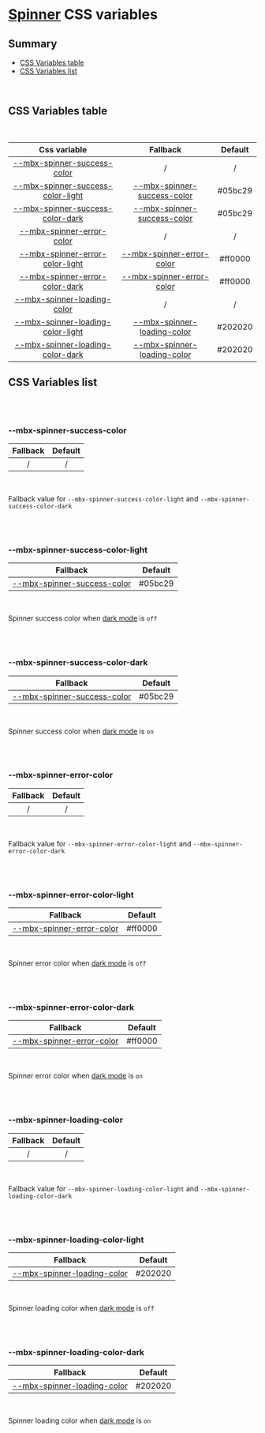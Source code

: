 # [Spinner](index.md) CSS variables

## Summary

- [CSS Variables table](#css-variables-table)
- [CSS Variables list](#css-variables-list)

<br>

## CSS Variables table

<br>

| <div style='text-align:center;margin:auto;'>Css variable</div>                                                           | <div style='text-align:center;margin:auto;'>Fallback</div>                                                   | <div style='text-align:center;margin:auto;'>Default</div> |
| ------------------------------------------------------------------------------------------------------------------------ | ------------------------------------------------------------------------------------------------------------ | --------------------------------------------------------- |
| <div style='text-align:center;margin:auto;'>[--mbx-spinner-success-color](#-mbx-spinner-success-color)</div>             | <div style='text-align:center;margin:auto;'>/</div>                                                          | <div style='text-align:center;margin:auto;'>/</div>       |
| <div style='text-align:center;margin:auto;'>[--mbx-spinner-success-color-light](#-mbx-spinner-success-color-light)</div> | <div style='text-align:center;margin:auto;'>[--mbx-spinner-success-color](#-mbx-spinner-success-color)</div> | <div style='text-align:center;margin:auto;'>#05bc29</div> |
| <div style='text-align:center;margin:auto;'>[--mbx-spinner-success-color-dark](#-mbx-spinner-success-color-dark)</div>   | <div style='text-align:center;margin:auto;'>[--mbx-spinner-success-color](#-mbx-spinner-success-color)</div> | <div style='text-align:center;margin:auto;'>#05bc29</div> |
| <div style='text-align:center;margin:auto;'>[--mbx-spinner-error-color](#-mbx-spinner-error-color)</div>                 | <div style='text-align:center;margin:auto;'>/</div>                                                          | <div style='text-align:center;margin:auto;'>/</div>       |
| <div style='text-align:center;margin:auto;'>[--mbx-spinner-error-color-light](#-mbx-spinner-error-color-light)</div>     | <div style='text-align:center;margin:auto;'>[--mbx-spinner-error-color](#-mbx-spinner-error-color)</div>     | <div style='text-align:center;margin:auto;'>#ff0000</div> |
| <div style='text-align:center;margin:auto;'>[--mbx-spinner-error-color-dark](#-mbx-spinner-error-color-dark)</div>       | <div style='text-align:center;margin:auto;'>[--mbx-spinner-error-color](#-mbx-spinner-error-color)</div>     | <div style='text-align:center;margin:auto;'>#ff0000</div> |
| <div style='text-align:center;margin:auto;'>[--mbx-spinner-loading-color](#-mbx-spinner-loading-color)</div>             | <div style='text-align:center;margin:auto;'>/</div>                                                          | <div style='text-align:center;margin:auto;'>/</div>       |
| <div style='text-align:center;margin:auto;'>[--mbx-spinner-loading-color-light](#-mbx-spinner-loading-color-light)</div> | <div style='text-align:center;margin:auto;'>[--mbx-spinner-loading-color](#-mbx-spinner-loading-color)</div> | <div style='text-align:center;margin:auto;'>#202020</div> |
| <div style='text-align:center;margin:auto;'>[--mbx-spinner-loading-color-dark](#-mbx-spinner-loading-color-dark)</div>   | <div style='text-align:center;margin:auto;'>[--mbx-spinner-loading-color](#-mbx-spinner-loading-color)</div> | <div style='text-align:center;margin:auto;'>#202020</div> |

## CSS Variables list

<br>

<br>

### --mbx-spinner-success-color

| <div style='text-align:center;margin:auto;'>Fallback</div> | <div style='text-align:center;margin:auto;'>Default</div> |
| ---------------------------------------------------------- | --------------------------------------------------------- |
| <div style='text-align:center;margin:auto;'>/</div>        | <div style='text-align:center;margin:auto;'>/</div>       |

<br>

Fallback value for `--mbx-spinner-success-color-light` and `--mbx-spinner-success-color-dark`

<br>

<br>

### --mbx-spinner-success-color-light

| <div style='text-align:center;margin:auto;'>Fallback</div>                                                   | <div style='text-align:center;margin:auto;'>Default</div> |
| ------------------------------------------------------------------------------------------------------------ | --------------------------------------------------------- |
| <div style='text-align:center;margin:auto;'>[--mbx-spinner-success-color](#-mbx-spinner-success-color)</div> | <div style='text-align:center;margin:auto;'>#05bc29</div> |

<br>

Spinner success color when [dark mode](https://cianciarusocataldo.github.io/mobrix-ui/docs/shared/props/#dark) is `off`

<br>

<br>

### --mbx-spinner-success-color-dark

| <div style='text-align:center;margin:auto;'>Fallback</div>                                                   | <div style='text-align:center;margin:auto;'>Default</div> |
| ------------------------------------------------------------------------------------------------------------ | --------------------------------------------------------- |
| <div style='text-align:center;margin:auto;'>[--mbx-spinner-success-color](#-mbx-spinner-success-color)</div> | <div style='text-align:center;margin:auto;'>#05bc29</div> |

<br>

Spinner success color when [dark mode](https://cianciarusocataldo.github.io/mobrix-ui/docs/shared/props/#dark) is `on`

<br>

<br>

### --mbx-spinner-error-color

| <div style='text-align:center;margin:auto;'>Fallback</div> | <div style='text-align:center;margin:auto;'>Default</div> |
| ---------------------------------------------------------- | --------------------------------------------------------- |
| <div style='text-align:center;margin:auto;'>/</div>        | <div style='text-align:center;margin:auto;'>/</div>       |

<br>

Fallback value for `--mbx-spinner-error-color-light` and `--mbx-spinner-error-color-dark`

<br>

<br>

### --mbx-spinner-error-color-light

| <div style='text-align:center;margin:auto;'>Fallback</div>                                               | <div style='text-align:center;margin:auto;'>Default</div> |
| -------------------------------------------------------------------------------------------------------- | --------------------------------------------------------- |
| <div style='text-align:center;margin:auto;'>[--mbx-spinner-error-color](#-mbx-spinner-error-color)</div> | <div style='text-align:center;margin:auto;'>#ff0000</div> |

<br>

Spinner error color when [dark mode](https://cianciarusocataldo.github.io/mobrix-ui/docs/shared/props/#dark) is `off`

<br>

<br>

### --mbx-spinner-error-color-dark

| <div style='text-align:center;margin:auto;'>Fallback</div>                                               | <div style='text-align:center;margin:auto;'>Default</div> |
| -------------------------------------------------------------------------------------------------------- | --------------------------------------------------------- |
| <div style='text-align:center;margin:auto;'>[--mbx-spinner-error-color](#-mbx-spinner-error-color)</div> | <div style='text-align:center;margin:auto;'>#ff0000</div> |

<br>

Spinner error color when [dark mode](https://cianciarusocataldo.github.io/mobrix-ui/docs/shared/props/#dark) is `on`

<br>

<br>

### --mbx-spinner-loading-color

| <div style='text-align:center;margin:auto;'>Fallback</div> | <div style='text-align:center;margin:auto;'>Default</div> |
| ---------------------------------------------------------- | --------------------------------------------------------- |
| <div style='text-align:center;margin:auto;'>/</div>        | <div style='text-align:center;margin:auto;'>/</div>       |

<br>

Fallback value for `--mbx-spinner-loading-color-light` and `--mbx-spinner-loading-color-dark`

<br>

<br>

### --mbx-spinner-loading-color-light

| <div style='text-align:center;margin:auto;'>Fallback</div>                                                   | <div style='text-align:center;margin:auto;'>Default</div> |
| ------------------------------------------------------------------------------------------------------------ | --------------------------------------------------------- |
| <div style='text-align:center;margin:auto;'>[--mbx-spinner-loading-color](#-mbx-spinner-loading-color)</div> | <div style='text-align:center;margin:auto;'>#202020</div> |

<br>

Spinner loading color when [dark mode](https://cianciarusocataldo.github.io/mobrix-ui/docs/shared/props/#dark) is `off`

<br>

<br>

### --mbx-spinner-loading-color-dark

| <div style='text-align:center;margin:auto;'>Fallback</div>                                                   | <div style='text-align:center;margin:auto;'>Default</div> |
| ------------------------------------------------------------------------------------------------------------ | --------------------------------------------------------- |
| <div style='text-align:center;margin:auto;'>[--mbx-spinner-loading-color](#-mbx-spinner-loading-color)</div> | <div style='text-align:center;margin:auto;'>#202020</div> |

<br>

Spinner loading color when [dark mode](https://cianciarusocataldo.github.io/mobrix-ui/docs/shared/props/#dark) is `on`

<br>
